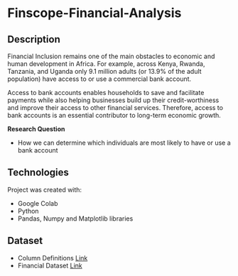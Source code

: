 # Finscope-Financial-Analysis

## **Description**
Financial Inclusion remains one of the main obstacles to economic and human development in Africa. For example, across Kenya, Rwanda, Tanzania, and Uganda only 9.1 million adults (or 13.9% of the adult population) have access to or use a commercial bank account.

Access to bank accounts enables households to save and facilitate payments while also helping businesses build up their credit-worthiness and improve their access to other financial services. Therefore, access to bank accounts is an essential contributor to long-term economic growth.

**Research Question**

* How we can determine which individuals are most likely to have or use a bank account

## **Technologies**
Project was created with:
* Google Colab
* Python
* Pandas, Numpy and Matplotlib libraries

## **Dataset**
* Column Definitions [Link](http://bit.ly/VariableDefinitions)
* Financial Dataset [Link](https://drive.google.com/file/d/13DXF2CFWQLeYxxHFekng8HJnH_jtbfpN/view)
